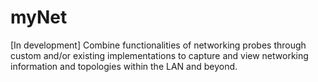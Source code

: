 # myNet
[In development] Combine functionalities of networking probes through custom and/or existing implementations to capture and view networking information and topologies within the LAN and beyond.
